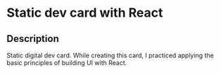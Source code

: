 # Static dev card with React

## Description


Static digital dev card. While creating this card, I practiced applying the basic principles of building UI with React.
